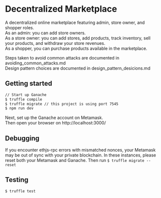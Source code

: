 # Decentralized Marketplace
A decentralized online marketplace featuring admin, store owner, and shopper roles. <br/>
As an admin: you can add store owners.  
As a store owner: you can add stores, add products, track inventory, sell your products, and withdraw your store revenues.  
As a shopper, you can purchase products available in the marketplace.  
  
Steps taken to avoid common attacks are documented in avoiding_common_attacks.md  
Design pattern choices are documented in design_pattern_desicions.md  
  
## Getting started
```bash
// Start up Ganache
$ truffle compile
$ truffle migrate // this project is using port 7545
$ npm run dev
```

Next, set up the Ganache account on Metamask.     
Then open your browser on http://localhost:3000/

## Debugging
If you encounter ethjs-rpc errors with mismatched nonces, your Metamask may be out of sync with your private blockchain. In these instances, please reset both your Metamask and Ganache.  Then run `$ truffle migrate --reset`

## Testing
```
$ truffle test 
```
